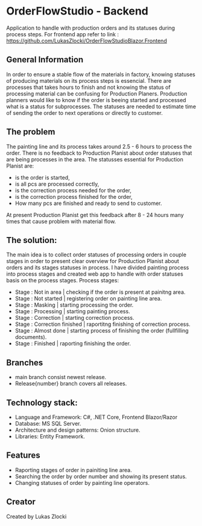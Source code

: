 # OrderFlowStudio - Backend

Application to handle with production orders and its statuses during process steps.
For frontend app refer to link : https://github.com/LukasZlocki/OrderFlowStudioBlazor.Frontend

## General Information

In order to ensure a stable flow of the materials in factory, knowing statuses of producing materials on its process steps is essencial.
There are processes that takes hours to finish and not knowing the status of processing material can be confusing for Production Planers.
Production planners would like to know if the order is beeing started and processed what is a status for subprocesses.
The statuses are needed to estimate time of sending the order to next operations or directly to customer.

## The problem

The painting line and its process takes around 2.5 - 6 hours to process the order.
There is no feedback to Production Planist about order statuses that are being processes in the area.
The statusses essential for Production Planist are:
* is the order is started,
* is all pcs are processed correctly,
* is the correction process needed for the order,
* is the correction process finished for the order,
* How many pcs are finished and ready to send to customer.

At present  Production Planist get this feedback after 8 - 24 hours many times that cause problem with material flow.

## The solution:

The main idea is to collect order statuses of processing orders in couple stages in order to present clear overview for Production Planist
about orders and its stages statuses in process.
I have divided painting process into process stages and created web app to handle with order statuses basis on the process stages.
Process stages:
* Stage : Not in area		| checking if the order is present at painitng area.
* Stage : Not started		| registering order on painting line area. 
* Stage : Masking		| starting processing the order.
* Stage : Processing 		| starting painting process.
* Stage : Correction 		| starting correction process.
* Stage : Correction finished 	| raportitng finishing of  correction process.
* Stage : Almost done 		| starting process of finishing the order (fullfilling documents).
* Stage : Finished 		| raporting finishing the order.

## Branches

* main branch consist newest release.
* Release{number} branch covers all releases.

## Technology stack:

* Language and Framework: C#, .NET Core, Frontend Blazor/Razor
* Database: MS SQL Server.
* Architecture and design patterns: Onion structure.
* Libraries: Entity Framework.

## Features

* Raporting stages of order in painiting line area.
* Searching the order by order number and showing its present status.
* Changing statuses of order by painting line operators.

## Creator

Created by Lukas Zlocki  
